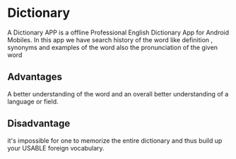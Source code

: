 # Dictionary

 A Dictionary APP is a offline Professional English Dictionary App for Android Mobiles.
 In this app we have search history of the word like definition , synonyms and examples of the word also the pronunciation  of the given word
 
 ## Advantages
 
 A better understanding of the word and an overall better understanding of a language or field.
 
 ## Disadvantage
 
 it's impossible for one to memorize the entire dictionary and thus build up your USABLE foreign vocabulary.
 
 
